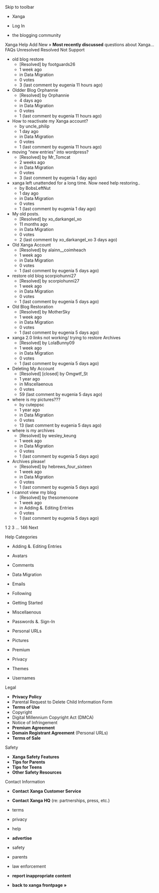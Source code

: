 Skip to toolbar

*   Xanga

*   Log In

*   the blogging community

Xanga Help Add New » **Most recently discussed** questions about Xanga… FAQs Unresolved Resolved Not Support

*   old blog restore
    *   \[Resolved\] by footguards26
    *   1 week ago
    *   in Data Migration
    *   0 votes
    *   3 (last comment by eugenia 11 hours ago)
*   Oldder Blog Orphannie
    *   \[Resolved\] by Orphannie
    *   4 days ago
    *   in Data Migration
    *   0 votes
    *   1 (last comment by eugenia 11 hours ago)
*   How to reactivate my Xanga account?
    *   by uncle\_philip
    *   1 day ago
    *   in Data Migration
    *   0 votes
    *   1 (last comment by eugenia 11 hours ago)
*   moving "new entries" into wordpress?
    *   \[Resolved\] by Mr\_Tomcat
    *   2 weeks ago
    *   in Data Migration
    *   0 votes
    *   3 (last comment by eugenia 1 day ago)
*   xanga left unattended for a long time. Now need help restoring..
    *   by BobsLeftNut
    *   1 day ago
    *   in Data Migration
    *   0 votes
    *   1 (last comment by eugenia 1 day ago)
*   My old posts.
    *   \[Resolved\] by xo\_darkangel\_xo
    *   11 months ago
    *   in Data Migration
    *   0 votes
    *   2 (last comment by xo\_darkangel\_xo 3 days ago)
*   Old Xanga Account
    *   \[Resolved\] by alainn\_\_coimheach
    *   1 week ago
    *   in Data Migration
    *   0 votes
    *   1 (last comment by eugenia 5 days ago)
*   restore old blog scorpiohunni27
    *   \[Resolved\] by scorpiohunni27
    *   1 week ago
    *   in Data Migration
    *   0 votes
    *   1 (last comment by eugenia 5 days ago)
*   Old Blog Restoration
    *   \[Resolved\] by MotherSky
    *   1 week ago
    *   in Data Migration
    *   0 votes
    *   1 (last comment by eugenia 5 days ago)
*   xanga 2.0 links not working/ trying to restore Archives
    *   \[Resolved\] by LolaBunny09
    *   1 week ago
    *   in Data Migration
    *   0 votes
    *   1 (last comment by eugenia 5 days ago)
*   Deleting My Account
    *   \[Resolved\] \[closed\] by Omgwtf\_St
    *   1 year ago
    *   in Miscellaenous
    *   0 votes
    *   59 (last comment by eugenia 5 days ago)
*   where is my pictures???
    *   by cuteppsc
    *   1 year ago
    *   in Data Migration
    *   0 votes
    *   13 (last comment by eugenia 5 days ago)
*   where is my archives
    *   \[Resolved\] by wesley\_keung
    *   1 week ago
    *   in Data Migration
    *   0 votes
    *   1 (last comment by eugenia 5 days ago)
*   Archives please!
    *   \[Resolved\] by hebrews\_four\_sixteen
    *   1 week ago
    *   in Data Migration
    *   0 votes
    *   1 (last comment by eugenia 5 days ago)
*   I cannot view my blog
    *   \[Resolved\] by thesomenoone
    *   1 week ago
    *   in Adding &. Editing Entries
    *   0 votes
    *   1 (last comment by eugenia 5 days ago)

1 2 3 ... 146 Next

Help Categories

*   Adding &. Editing Entries
*   Avatars
*   Comments
*   Data Migration
*   Emails
*   Following
*   Getting Started
*   Miscellaenous

*   Passwords &. Sign-In
*   Personal URLs
*   Pictures
*   Premium
*   Privacy
*   Themes
*   Usernames

Legal

*   **Privacy Policy**
*   Parental Request to Delete Child Information Form
*   **Terms of Use**
*   Copyright
*   Digital Millennium Copyright Act (DMCA)
*   Notice of Infringement
*   **Premium Agreement**
*   **Domain Registrant Agreement** (Personal URLs)
*   **Terms of Sale**

Safety

*   **Xanga Safety Features**
*   **Tips for Parents**
*   **Tips for Teens**
*   **Other Safety Resources**

Contact Information

*   **Contact Xanga Customer Service**
*   **Contact Xanga HQ** (re: partnerships, press, etc.)

*   terms
*   privacy
*   help
*   **advertise**

*   safety
*   parents
*   law enforcement
*   **report inappropriate content**

*   **back to xanga frontpage »**